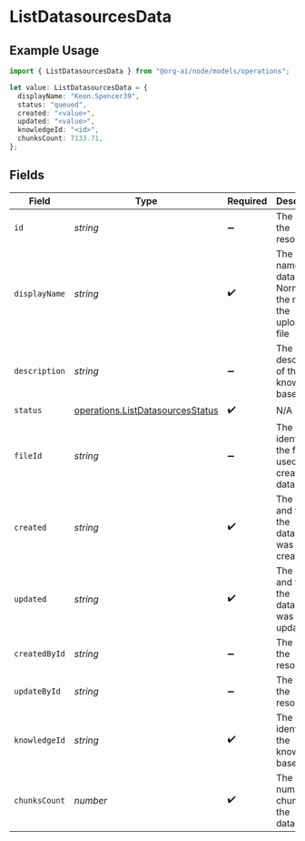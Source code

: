 # ListDatasourcesData

## Example Usage

```typescript
import { ListDatasourcesData } from "@orq-ai/node/models/operations";

let value: ListDatasourcesData = {
  displayName: "Keon.Spencer39",
  status: "queued",
  created: "<value>",
  updated: "<value>",
  knowledgeId: "<id>",
  chunksCount: 7133.71,
};
```

## Fields

| Field                                                                                | Type                                                                                 | Required                                                                             | Description                                                                          |
| ------------------------------------------------------------------------------------ | ------------------------------------------------------------------------------------ | ------------------------------------------------------------------------------------ | ------------------------------------------------------------------------------------ |
| `id`                                                                                 | *string*                                                                             | :heavy_minus_sign:                                                                   | The id of the resource                                                               |
| `displayName`                                                                        | *string*                                                                             | :heavy_check_mark:                                                                   | The display name of the datasource. Normally the name of the uploaded file           |
| `description`                                                                        | *string*                                                                             | :heavy_minus_sign:                                                                   | The description of the knowledge base                                                |
| `status`                                                                             | [operations.ListDatasourcesStatus](../../models/operations/listdatasourcesstatus.md) | :heavy_check_mark:                                                                   | N/A                                                                                  |
| `fileId`                                                                             | *string*                                                                             | :heavy_minus_sign:                                                                   | The unique identifier of the file used to create the datasource.                     |
| `created`                                                                            | *string*                                                                             | :heavy_check_mark:                                                                   | The date and time the datasource was created                                         |
| `updated`                                                                            | *string*                                                                             | :heavy_check_mark:                                                                   | The date and time the datasource was updated                                         |
| `createdById`                                                                        | *string*                                                                             | :heavy_minus_sign:                                                                   | The id of the resource                                                               |
| `updateById`                                                                         | *string*                                                                             | :heavy_minus_sign:                                                                   | The id of the resource                                                               |
| `knowledgeId`                                                                        | *string*                                                                             | :heavy_check_mark:                                                                   | The unique identifier of the knowledge base                                          |
| `chunksCount`                                                                        | *number*                                                                             | :heavy_check_mark:                                                                   | The number of chunks in the datasource                                               |
